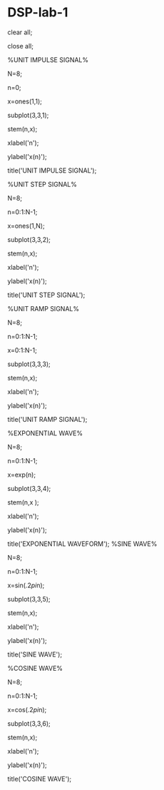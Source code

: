 # DSP-lab-1
clear all;

close all;

%UNIT IMPULSE SIGNAL%

N=8;

n=0;

x=ones(1,1);

subplot(3,3,1);

stem(n,x);

xlabel('n');

ylabel('x(n)');

title('UNIT IMPULSE SIGNAL');

%UNIT STEP SIGNAL%

N=8;

n=0:1:N-1;

x=ones(1,N);

subplot(3,3,2);

stem(n,x);

xlabel('n');

ylabel('x(n)');

title('UNIT STEP SIGNAL');

%UNIT RAMP SIGNAL%

N=8;

n=0:1:N-1;

x=0:1:N-1;

subplot(3,3,3);

stem(n,x);

xlabel('n');

ylabel('x(n)');

title('UNIT RAMP SIGNAL');

%EXPONENTIAL WAVE%

N=8;

n=0:1:N-1;

x=exp(n);

subplot(3,3,4);

stem(n,x );

xlabel('n');

ylabel('x(n)');

title('EXPONENTIAL WAVEFORM');
%SINE WAVE%

N=8;

n=0:1:N-1;

x=sin(.2*pi*n);

subplot(3,3,5);

stem(n,x);

xlabel('n');

ylabel('x(n)');

title('SINE WAVE');

%COSINE WAVE%

N=8;

n=0:1:N-1;

x=cos(.2*pi*n);

subplot(3,3,6);

stem(n,x);

xlabel('n');

ylabel('x(n)');

title('COSINE WAVE');


